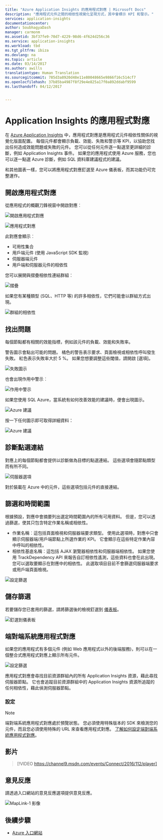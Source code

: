 ```yaml
---
title: "Azure Application Insights 的應用程式對應 | Microsoft Docs"
description: "應用程式元件之間的相依性視覺化呈現方式，其中會標示 KPI 和警示。"
services: application-insights
documentationcenter: 
author: SoubhagyaDash
manager: carmonm
ms.assetid: 3bf37fe9-70d7-4229-98d6-4f624d256c36
ms.service: application-insights
ms.workload: tbd
ms.tgt_pltfrm: ibiza
ms.devlang: na
ms.topic: article
ms.date: 03/14/2017
ms.author: awills
translationtype: Human Translation
ms.sourcegitcommit: 785d3a8920d48e11e80048665e9866f16c514cf7
ms.openlocfilehash: 37b85ba4987f8f29e4e825a17f0a892ddabf9599
ms.lasthandoff: 04/12/2017


---
```

# <a name="application-map-in-application-insights"></a>Application Insights 的應用程式對應
在 [Azure Application Insights](app-insights-overview.md) 中，應用程式對應是應用程式元件相依性關係的視覺化版面配置。 每個元件都會顯示負載、效能、失敗和警示等 KPI，以協助您找出任何造成效能問題或失敗的元件。 您可以從任何元件逐一點選至更詳細的診斷，例如 Application Insights 事件。 如果您的應用程式使用 Azure 服務，您也可以逐一點選 Azure 診斷，例如 SQL 資料庫建議程式的建議。

和其他圖表一樣，您可以將應用程式對應釘選至 Azure 儀表板，而其功能仍可完整運作。 

## <a name="open-the-application-map"></a>開啟應用程式對應
從應用程式的概觀刀鋒視窗中開啟對應︰

![開啟應用程式對應](./media/app-insights-app-map/01.png)

![應用程式對應](./media/app-insights-app-map/02.png)

此對應會顯示︰

* 可用性集合
* 用戶端元件 (使用 JavaScript SDK 監視)
* 伺服器端元件
* 用戶端和伺服器元件的相依性

您可以展開與摺疊相依性連結群組︰

![摺疊](./media/app-insights-app-map/03.png)

如果您有某種類型 (SQL、HTTP 等) 的許多相依性，它們可能會以群組方式出現。 

![群組的相依性](./media/app-insights-app-map/03-2.png)

## <a name="spot-problems"></a>找出問題
每個節點都有相關的效能指標，例如該元件的負載、效能和失敗率。 

警告圖示會點出可能的問題。 橘色的警告表示要求、頁面檢視或相依性呼叫發生失敗。 紅色表示失敗率大於 5 %。 如果您想要調整這些閾值，請開啟 [選項]。

![失敗圖示](./media/app-insights-app-map/04.png)

也會出現作用中警示︰ 

![作用中警示](./media/app-insights-app-map/05.png)

如果您使用 SQL Azure，當系統有如何改善效能的建議時，便會出現圖示。 

![Azure 建議](./media/app-insights-app-map/06.png)

按一下任何圖示即可取得詳細資料：

![Azure 建議](./media/app-insights-app-map/07.png)

## <a name="diagnostic-click-through"></a>診斷點選連結
對應上的每個節點都會提供以診斷做為目標的點選連結。 這些選項會隨節點類型而有所不同。

![伺服器選項](./media/app-insights-app-map/09.png)

對於裝載在 Azure 中的元件，這些選項包括元件的直接連結。

## <a name="filters-and-time-range"></a>篩選和時間範圍
根據預設，對應中會摘要列出選定時間範圍內的所有可用資料。 但是，您可以透過篩選，使其只包含特定作業名稱或相依性。

* 作業名稱︰這包括頁面檢視和伺服器端要求類型。 使用此選項時，對應中只會顯示伺服器端/用戶端節點上所選作業的 KPI。 它會顯示在這些特定作業內容中呼叫的相依性。
* 相依性基底名稱︰這包括 AJAX 瀏覽器相依性和伺服器端相依性。 如果您使用 TrackDependency API 來報告自訂相依性遙測，這些資料也會在此出現。 您可以選取要顯示在對應中的相依性。 此選取項目目前不會篩選伺服器端要求或用戶端頁面檢視。

![設定篩選](./media/app-insights-app-map/11.png)

## <a name="save-filters"></a>儲存篩選
若要儲存您已套用的篩選，請將篩選後的檢視釘選到 [儀表板](app-insights-dashboards.md)。

![釘選到儀表板](./media/app-insights-app-map/12.png)

## <a name="end-to-end-system-app-maps"></a>端對端系統應用程式對應

如果您的應用程式有多個元件 (例如 Web 應用程式以外的後端服務)，則可以在一個整合式應用程式對應上顯示所有元件。

![設定篩選](./media/app-insights-app-map/multi-component-app-map.png)

應用程式對應會尋找目前資源群組內的所有 Application Insights 資源，藉此尋找伺服器節點。 它也會追蹤目前資源群組中的 Application Insights 資源所追蹤的任何相依性，藉此偵測伺服器節點。


### <a name="setting-up"></a>設定

> [!NOTE] 
> 端對端系統應用程式對應處於預覽狀態。 您必須使用特殊版本的 SDK 來檢測您的元件，而且您必須使用特殊的 URL 來查看應用程式對應。 [了解如何設定端對端系統應用程式對應](https://github.com/Microsoft/ApplicationInsights-Home/blob/master/app-insights-app-map-preview.md)。

## <a name="video"></a>影片

> [!VIDEO https://channel9.msdn.com/events/Connect/2016/112/player] 

## <a name="feedback"></a>意見反應
請透過入口網站的意見反應選項提供意見反應。

![MapLink-1 影像](./media/app-insights-app-map/13.png)


## <a name="next-steps"></a>後續步驟

* [Azure 入口網站](https://portal.azure.com)
